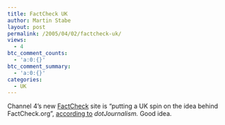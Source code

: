 ```yaml
---
title: FactCheck UK
author: Martin Stabe
layout: post
permalink: /2005/04/02/factcheck-uk/
views:
  - 4
btc_comment_counts:
  - 'a:0:{}'
btc_comment_summary:
  - 'a:0:{}'
categories:
  - UK
---
```

Channel 4&rsquo;s new [FactCheck][1] site is &ldquo;putting a UK spin on the idea behind FactCheck.org&rdquo;, [according to][2] *dotJournalism.* Good idea.

 [1]: http://www.channel4.com/factcheck
 [2]: http://www.journalism.co.uk/news/story1318.shtml